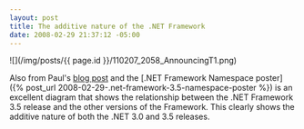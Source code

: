 ```yaml
---
layout: post
title: The additive nature of the .NET Framework
date: 2008-02-29 21:37:12 -05:00
---
```


![](/img/posts/{{ page.id }}/110207_2058_AnnouncingT1.png)

Also from Paul's [blog post](http://blogs.msdn.com/pandrew/archive/2007/11/02/announcing-the-net-framework-3-5-commonly-used-types-and-namespaces-poster.aspx) and the [.NET Framework Namespace poster]({% post_url 2008-02-29-.net-framework-3.5-namespace-poster %}) is an excellent diagram that shows the relationship between the .NET Framework 3.5 release and the other versions of the Framework. This clearly shows the additive nature of both the .NET 3.0 and 3.5 releases.
